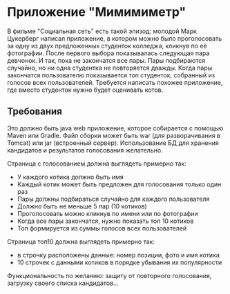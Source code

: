 # Приложение "Мимимиметр"

В фильме "Социальная сеть" есть такой эпизод: молодой Марк Цукерберг написал приложение, в котором можно было проголосовать за одну из двух предложенных студенток колледжа, кликнув по её фотографии. После первого выбора показывалась следующая пара девчонок. И так, пока не закончатся все пары. Пары подбираются случайно, но ни одна студентка не повторяется дважды. 
Когда пары закончатся пользователю показывается топ студенток, собранный из голосов всех пользователей.
Требуется написать похожее приложение, где вместо студенток нужно будет оценивать котов.

## Требования

Это должно быть java web приложение, которое собирается с помощью Maven или Gradle. 
Файл сборки может быть war (для разворачивания в Tomcat) или jar (встроенный сервер). 
Использование БД для хранения кандидатов и результатов голосования желательно.

Страница с голосованием должна выглядеть примерно так:
- У каждого котика должно быть имя
- Каждый котик может быть предложен для голосования только один раз
- Пары должны подбираться случайно для каждого пользователя
- Должно быть не меньше 5 пар (10 котиков)
- Проголосовать можно кликнув по имени или по фотографии
- Когда все пары закончатся, нужно показать топ 10 котиков
- Топ формируется из суммы голосов всех пользователей

Страница топ10 должна выглядеть примерно так:
- в строчку расположены данные: номер позиции, фото и имя котика
- 10 строчек с данными котиков в порядке убывания их популярности

Функциональность по желанию: защиту от повторного голосования, загрузку своего списка кандидатов...